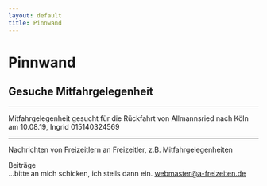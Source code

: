 ```yaml
---
layout: default
title: Pinnwand
---
```

# Pinnwand

## Gesuche Mitfahrgelegenheit

-----------------------------------------------------------------------

Mitfahrgelegenheit gesucht für die Rückfahrt von Allmannsried nach Köln am 10.08.19, Ingrid 015140324569

--------------------------------------------------------------------------

Nachrichten von Freizeitlern an Freizeitler, z.B.
Mitfahrgelegenheiten

Beiträge<br>
...bitte an mich schicken, ich stells dann ein.
<webmaster@a-freizeiten.de>

